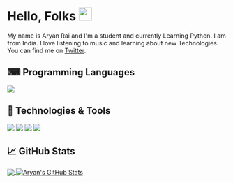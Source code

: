 # Hello, Folks <img src="https://github.com/aaryanrr/aaryanrr/blob/main/wave.gif" width=30px>

My name is Aryan Rai and I'm a student and currently Learning Python. I am from India. I love listening to music and learning about new Technologies.
You can find me on [Twitter](https://twitter.com/Aryann_nnn).

## ⌨ Programming Languages
![](https://img.shields.io/badge/Code-Python-informational?style=flat&logo=python&logoColor=white&color=2bbc8a)

## 🔧 Technologies & Tools

![](https://img.shields.io/badge/OS-Windows-informational?style=flat&logo=windows&logoColor=white&color=2bbc8a)
![](https://img.shields.io/badge/Editor-Vscode-informational?style=flat&logo=visual-studio-code&logoColor=white&color=2bbc8a)
![](https://img.shields.io/badge/Tools-MySQL-informational?style=flat&logo=mysql&logoColor=white&color=2bbc8a)
![](https://img.shields.io/badge/Version%20Control-Git-green?style=flat&logo=git&logoColor=white&color=2bbc8a)

## &#x1f4c8; GitHub Stats


<a href="https://github.com/aaryanrr/aaryanrr">

  <img align="center" src="https://github-readme-stats.vercel.app/api/top-langs/?username=aaryanrr&hide=javascript&title_color=ffffff&text_color=c9cacc&icon_color=2bbc8a&bg_color=1d1f21" />

</a>

<a href="https://github.com/aaryanrr/aaryanrr">
  <img align="center" src="https://github-readme-stats.vercel.app/api?username=aaryanrr&show_icons=true&line_height=27&count_private=true&title_color=ffffff&text_color=c9cacc&icon_color=2bbc8a&bg_color=1d1f21" alt="Aryan's GitHub Stats" />
</a>

<!-- Resources -->
<!-- GitHub Stats: https://github.com/anuraghazra/github-readme-stats -->
<!-- Shields: https://shields.io/ -->
